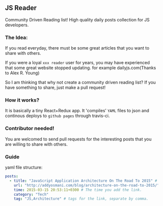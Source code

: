 JS Reader
---------
Community Driven Reading list! High quality daily posts collection for JS developers.

### The Idea:
If you read everyday, there must be some great articles that you want to share with others.

If you were a loyal `xxx reader` user for years, you may have experienced that some great website stopped updating.
for example dailyjs.com(Thanks to  Alex R. Young)

So I am thinking that why not create a community driven reading list? If you have something to share, just make a pull request!

### How it works?

It is basically a tiny React+Redux app. It 'compiles' `YAML` files to json and continous deploys to `github pages` through travis-ci.


### Contributor needed!

You are welcomed to send pull requests for the interesting posts that you are willing to share with others.

###  Guide

yaml file structure:

```yml
posts:
  - title: "JavaScript Application Architecture On The Road To 2015" # title of the post
    url: "http://addyosmani.com/blog/architecture-on-the-road-to-2015/" #link for the post
    time: 2015-03-15 20:53:11+0300 # The time you add the link.
    category: "Tech"
    tag: "JS,Architecture" # tags for the link, separate by comma.
```

